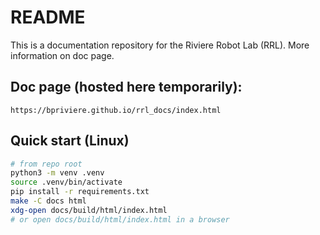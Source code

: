 # README

This is a documentation repository for the Riviere Robot Lab (RRL). More information on doc page. 

## Doc page (hosted here temporarily): 
```
https://bpriviere.github.io/rrl_docs/index.html
```

## Quick start (Linux)

```bash
# from repo root
python3 -m venv .venv
source .venv/bin/activate
pip install -r requirements.txt
make -C docs html
xdg-open docs/build/html/index.html
# or open docs/build/html/index.html in a browser
```